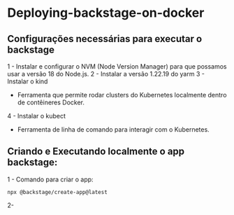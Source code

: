 # Deploying-backstage-on-docker

## Configurações necessárias para executar o backstage

1 - Instalar e configurar o NVM (Node Version Manager) para que possamos usar a versão 18 do Node.js.
2 - Instalar a versão 1.22.19 do yarm
3 - Instalar o kind 
* Ferramenta que permite rodar clusters do Kubernetes localmente dentro de contêineres Docker.
  
4 - Instalar o kubect
*  Ferramenta de linha de comando para interagir com o Kubernetes.


## Criando e Executando localmente o app backstage:

1 - Comando para criar o app:

```
npx @backstage/create-app@latest
```

2- 

